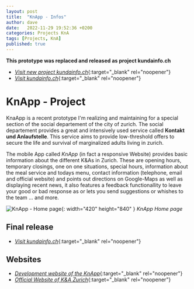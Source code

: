 ```yaml
---
layout: post
title:  "KnApp - Infos"
author: dave
date:   2022-11-29 19:52:36 +0200
categories: Projects KnA
tags: [Projects, KnA]
published: true
---
```


**This prototype was replaced and released as project kundainfo.ch**

- [_Visit new project kundainfo.ch_](https://jetedonner.github.io/posts/kundainfo.ch/){:target="_blank" rel="noopener"}
- [_Visit kundainfo.ch_](https://kundainfo.ch){:target="_blank" rel="noopener"}


# KnApp - Project
KnaApp is a recent prototype I'm realizing and maintaining for a special section of the social departement of the city of zurich. The social departement provides a great and intensively used service called __Kontakt und Anlaufstelle__. This service aims to provide low-threshold offers to secure the life and survival of marginalized adults living in zurich.

The mobile App called _KnApp_ (in fact a responsive Website) provides basic information about the different K&amp;As in Zurich. These are opening hours, temporary closings, one on one situations, special hours, information about the meal service and todays menu, contact information (telephone, email and official website) and points out directions on Google-Maps as well as displaying recent news, it also features a feedback functionallity to leave your good or bad response as or lets you send suggestions or whishes to the team ... and more.

![KnApp - Home page](../../assets/img/projects/Screenshot_20230107_152806_Chrome.jpg){: width="420" height="840" }
_KnApp Home page_

## Final release
- [_Visit kundainfo.ch_](https://kundainfo.ch){:target="_blank" rel="noopener"}

## Websites
- [_Development website of the KnApp_](https://knapp.kimhauser.ch){:target="_blank" rel="noopener"}
- [_Official Website of K&amp;A Zurich_](https://www.stadt-zuerich.ch/sd/de/index/unterstuetzung/drogen/kontaktundanlaufstellen.html){:target="_blank" rel="noopener"}
